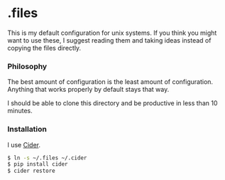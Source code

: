 # .files

This is my default configuration for unix systems. If you think you might want to use these, I suggest reading them and taking ideas instead of copying the files directly.

### Philosophy

The best amount of configuration is the least amount of configuration. Anything that works properly by default stays that way.

I should be able to clone this directory and be productive in less than 10 minutes.

### Installation

I use [Cider](https://github.com/msanders/cider).

``` bash
$ ln -s ~/.files ~/.cider
$ pip install cider
$ cider restore
```
